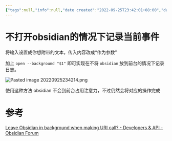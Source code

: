 ```yaml
---
{"tags":null,"info":null,"date created":"2022-09-25T23:42:01+08:00","date modified":"2024-04-18T12:48:29+08:00","dg-publish":true,"permalink":"/101 Tools/obsidian/不打开obsidian的情况下记录当前事件/","dgPassFrontmatter":true,"noteIcon":"2","created":"2022-09-25T23:42:01+08:00","updated":"2024-04-18T12:48:29+08:00"}
---
```



# 不打开obsidian的情况下记录当前事件

将输入设置成你想附带的文本，传入内容改成“作为参数”

加上 `open --background "$1"` 即可实现在不将 `obsidian` 放到前台的情况下记录日志。



![Pasted image 20220925234214.png](/img/user/attachs/Pasted%20image%2020220925234214.png)


使用这种方法 obsidian 不会到前台占用注意力，不过仍然会将对应的操作完成

# 参考

[Leave Obsidian in background when making URI call? - Developers & API - Obsidian Forum](https://forum.obsidian.md/t/leave-obsidian-in-background-when-making-uri-call/34091)
